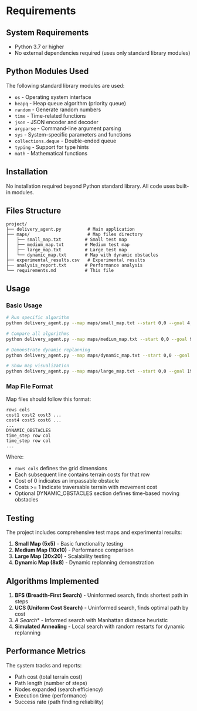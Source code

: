 # Requirements

## System Requirements

- Python 3.7 or higher
- No external dependencies required (uses only standard library modules)

## Python Modules Used

The following standard library modules are used:
- `os` - Operating system interface
- `heapq` - Heap queue algorithm (priority queue)
- `random` - Generate random numbers
- `time` - Time-related functions
- `json` - JSON encoder and decoder
- `argparse` - Command-line argument parsing
- `sys` - System-specific parameters and functions
- `collections.deque` - Double-ended queue
- `typing` - Support for type hints
- `math` - Mathematical functions

## Installation

No installation required beyond Python standard library. All code uses built-in modules.

## Files Structure

```
project/
├── delivery_agent.py          # Main application
├── maps/                      # Map files directory
│   ├── small_map.txt         # Small test map
│   ├── medium_map.txt        # Medium test map
│   ├── large_map.txt         # Large test map
│   └── dynamic_map.txt       # Map with dynamic obstacles
├── experimental_results.csv   # Experimental results
├── analysis_report.txt       # Performance analysis
└── requirements.md           # This file
```

## Usage

### Basic Usage

```bash
# Run specific algorithm
python delivery_agent.py --map maps/small_map.txt --start 0,0 --goal 4,4 --algorithm a_star

# Compare all algorithms
python delivery_agent.py --map maps/medium_map.txt --start 0,0 --goal 9,9 --compare

# Demonstrate dynamic replanning
python delivery_agent.py --map maps/dynamic_map.txt --start 0,0 --goal 7,7 --demo-dynamic

# Show map visualization
python delivery_agent.py --map maps/large_map.txt --start 0,0 --goal 19,19 --algorithm a_star --show-map
```

### Map File Format

Map files should follow this format:
```
rows cols
cost1 cost2 cost3 ...
cost4 cost5 cost6 ...
...
DYNAMIC_OBSTACLES
time_step row col
time_step row col
...
```

Where:
- `rows cols` defines the grid dimensions
- Each subsequent line contains terrain costs for that row
- Cost of 0 indicates an impassable obstacle
- Costs >= 1 indicate traversable terrain with movement cost
- Optional DYNAMIC_OBSTACLES section defines time-based moving obstacles

## Testing

The project includes comprehensive test maps and experimental results:

1. **Small Map (5x5)** - Basic functionality testing
2. **Medium Map (10x10)** - Performance comparison
3. **Large Map (20x20)** - Scalability testing  
4. **Dynamic Map (8x8)** - Dynamic replanning demonstration

## Algorithms Implemented

1. **BFS (Breadth-First Search)** - Uninformed search, finds shortest path in steps
2. **UCS (Uniform Cost Search)** - Uninformed search, finds optimal path by cost
3. **A* Search** - Informed search with Manhattan distance heuristic
4. **Simulated Annealing** - Local search with random restarts for dynamic replanning

## Performance Metrics

The system tracks and reports:
- Path cost (total terrain cost)
- Path length (number of steps)
- Nodes expanded (search efficiency)
- Execution time (performance)
- Success rate (path finding reliability)
